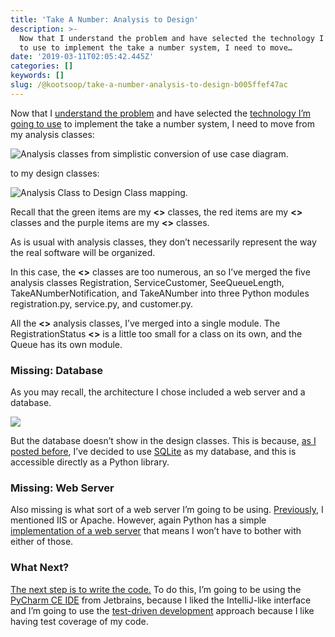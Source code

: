 ```yaml
---
title: 'Take A Number: Analysis to Design'
description: >-
  Now that I understand the problem and have selected the technology I’m going
  to use to implement the take a number system, I need to move…
date: '2019-03-11T02:05:42.445Z'
categories: []
keywords: []
slug: /@kootsoop/take-a-number-analysis-to-design-b005ffef47ac
---
```


Now that I [understand the problem](https://medium.com/@kootsoop/take-a-number-requirements-ooa-bb2eb6f16e3c) and 
have selected the [technology I’m going to use](https://medium.com/@kootsoop/take-a-number-technology-selection-918c7eccc4b4) 
to implement the take a number system, I need to move from my analysis classes:

![Analysis classes from simplistic conversion of use case diagram.](https://kootsoop.github.io/images/1_9mnd2zU1pXqcbkgtdx-jYQ.png)


to my design classes:

![Analysis Class to Design Class mapping.](https://kootsoop.github.io/images/1_se98f_guITy6PU3JmVBngQ.png)


Recall that the green items are my **<<interface>>** classes, the red items are my **<<controller>>** classes and the purple items are my **<<entity>>** classes.

As is usual with analysis classes, they don’t necessarily represent the way the real software will be organized.

In this case, the **<<interface>>** classes are too numerous, an so I’ve merged the five analysis classes Registration, ServiceCustomer, SeeQueueLength, 
TakeANumberNotification, and TakeANumber into three Python modules registration.py, service.py, and customer.py.

All the **<<controller>>** analysis classes, I’ve merged into a single module. The RegistrationStatus **<<entity>>** is a little too small for a class on its own, and the Queue has its own module.

### Missing: Database

As you may recall, the architecture I chose included a web server and a database.

![](https://kootsoop.github.io/images/1_26gntiLwM5lcaFUG5TkwHA.png)

But the database doesn’t show in the design classes. This is because, [as I posted before](https://kootsoop.github.io/@kootsoop-take-a-number-technology-selection-918c7eccc4b4/), 
I’ve decided to use [SQLite](https://www.sqlite.org/index.html) as my database, and this is accessible directly as a Python library.

### Missing: Web Server

Also missing is what sort of a web server I’m going to be using. [Previously](https://kootsoop.github.io/@kootsoop-take-a-number-high-level-architecture-1c7db43a4d37/), 
I mentioned IIS or Apache. However, again Python has a simple [implementation of a web server](https://docs.python.org/2/library/wsgiref.html) that means I won’t have to bother with either of those.

### What Next?

[The next step is to write the code.](https://kootsoop.github.io/@kootsoop-take-a-number-project-organization-5120240c4468/) 
To do this, I’m going to be using the [PyCharm CE IDE](https://www.jetbrains.com/pycharm/) from Jetbrains, because I liked the IntelliJ-like interface 
and I’m going to use the [test-driven development](https://medium.freecodecamp.org/test-driven-development-what-it-is-and-what-it-is-not-41fa6bca02a2) approach because I like having test coverage of my code.
